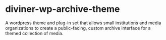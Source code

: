 # diviner-wp-archive-theme
A wordpress theme and plug-in set that allows small institutions and media organizations to create a public-facing, custom archive interface for a themed collection of media. 
